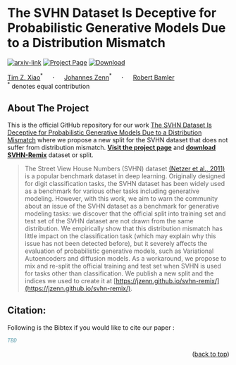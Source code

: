 # The SVHN Dataset Is Deceptive for Probabilistic Generative Models Due to a Distribution Mismatch
<div id="top"></div>

  [![arxiv-link](https://img.shields.io/badge/Paper-PDF-red?style=flat&logo=arXiv&logoColor=red)](.)
  [![Project Page](https://img.shields.io/badge/Project%20Page-610208)](https://jzenn.github.io/svhn-remix)
  [![Download](https://img.shields.io/badge/Download-074161)](https://jzenn.github.io/svhn-remix#download)

  <span><a href="https://timx.me" target="_blank">Tim&nbsp;Z.&nbsp;Xiao</a><sup>&#42;</sup> &emsp; <b>&middot;</b> &emsp;
  <a href="https://jzenn.github.io" target="_blank">Johannes&nbsp;Zenn</a><sup>&#42;</sup> &emsp; <b>&middot;</b> &emsp;
  <a href="https://robamler.github.io" target="_blank">Robert&nbsp;Bamler</a>
  </span>
  <br/>
  <sup>&#42;</sup> denotes equal contribution
  


## About The Project
This is the official GitHub repository for our work [The SVHN Dataset Is Deceptive for Probabilistic Generative Models Due to a Distribution Mismatch](.) where we propose a new split for the SVHN dataset that does not suffer from distribution mismatch.
[**Visit the project page**](https://jzenn.github.io/svhn-remix) and [**download SVHN-Remix**](https://jzenn.github.io/svhn-remix#download) dataset or split.

> The Street View House Numbers (SVHN) dataset [(Netzer et al., 2011)](http://ufldl.stanford.edu/housenumbers/nips2011_housenumbers.pdf) is a popular benchmark dataset in deep learning.
  Originally designed for digit classification tasks, the SVHN dataset has been widely used as a benchmark for various other tasks including generative modeling.
  However, with this work, we aim to warn the community about an issue of the SVHN dataset as a benchmark for generative modeling tasks: we discover that the official split into training set and test set of the SVHN dataset are not drawn from the same distribution.
  We empirically show that this distribution mismatch has little impact on the classification task (which may explain why this issue has not been detected before), but it severely affects the evaluation of probabilistic generative models, such as Variational Autoencoders and diffusion models.
  As a workaround, we propose to mix and re-split the official training and test set when SVHN is used for tasks other than classification.
  We publish a new split and the indices we used to create it at [https://jzenn.github.io/svhn-remix/](https://jzenn.github.io/svhn-remix/).


## Citation:
Following is the Bibtex if you would like to cite our paper :

```bibtex
TBD
```

<p align="right">(<a href="#top">back to top</a>)</p>
